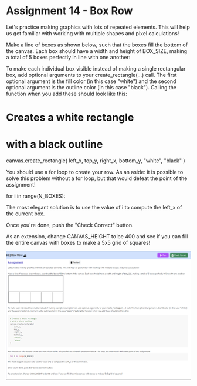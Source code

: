 # Assignment 14 - Box Row
Let's practice making graphics with lots of repeated elements. This will help us get familiar with working with multiple shapes and pixel calculations!



Make a line of boxes as shown below, such that the boxes fill the bottom of the canvas. Each box should have a width and height of BOX_SIZE, making a total of 5 boxes perfectly in line with one another:





To make each individual box visible instead of making a single rectangular box, add optional arguments to your create_rectangle(...) call. The first optional argument is the fill color (in this case "white") and the second optional argument is the outline color (in this case "black"). Calling the function when you add these should look like this:



# Creates a white rectangle 
# with a black outline
canvas.create_rectangle(
    left_x, 
    top_y, 
    right_x, 
    bottom_y, 
    "white", 
    "black"
)



You should use a for loop to create your row. As an aside: it is possible to solve this problem without a for loop, but that would defeat the point of the assignment!

for i in range(N_BOXES):

The most elegant solution is to use the value of i to compute the left_x of the current box.



Once you're done, push the "Check Correct" button.



As an extension, change CANVAS_HEIGHT to be 400 and see if you can fill the entire canvas with boxes to make a 5x5 grid of squares!


![Box Row](challenge_14_Box_Row.png)

